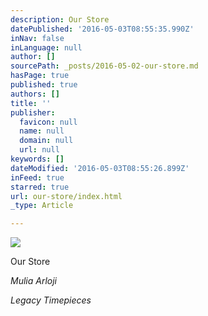 ```yaml
---
description: Our Store
datePublished: '2016-05-03T08:55:35.990Z'
inNav: false
inLanguage: null
author: []
sourcePath: _posts/2016-05-02-our-store.md
hasPage: true
published: true
authors: []
title: ''
publisher:
  favicon: null
  name: null
  domain: null
  url: null
keywords: []
dateModified: '2016-05-03T08:55:26.899Z'
inFeed: true
starred: true
url: our-store/index.html
_type: Article

---
```

![](https://the-grid-user-content.s3-us-west-2.amazonaws.com/57d5a433-6784-46a5-bff7-249614dd5f2e.jpg)

Our Store

_Mulia Arloji_

_Legacy Timepieces_